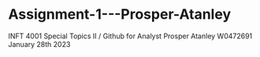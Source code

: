 # Assignment-1---Prosper-Atanley
INFT 4001
Special Topics II / Github for Analyst
Prosper Atanley 
W0472691
January 28th 2023
